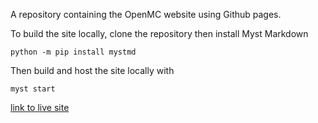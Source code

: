 

A repository containing the OpenMC website using Github pages.

To build the site locally, clone the repository then install Myst Markdown

```
python -m pip install mystmd
```
Then build and host the site locally with
```
myst start
```

[link to live site](https://opnmc-dev.github.io/openmc.org/)
